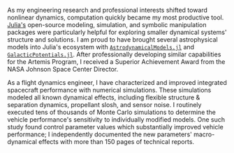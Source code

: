 As my engineering research and professional interests shifted toward
nonlinear dynamics, computation quickly became my most productive tool.
[Julia's](https://julialang.org) open-source modeling, simulation, and
symbolic manipulation packages were particularly helpful for exploring
smaller dynamical systems' structure and solutions. I am proud to have
brought several astrophysical models into Julia's ecosystem with
[`AstrodynamicalModels.jl`](https://github.com/cadojo/AstrodynamicalModels.jl)
and
[`GalacticPotentials.jl`](https://github.com/cadojo/GalacticPotentials.jl).
After professionally developing similar capabilities for the Artemis
Program, I received a Superior Achievement Award from the NASA Johnson
Space Center Director.

As a flight dynamics engineer, I have characterized and improved
integrated spacecraft performance with numerical simulations.
These simulations modeled all known dynamical effects,
including flexible structure & separation dynamics, propellant slosh, and sensor
noise. I routinely executed tens of thousands of Monte Carlo simulations to
determine the vehicle performance's sensitivity to individually modified models.
One such study found control parameter values which substantially improved vehicle
performance; I independently documented the new parameters' macro-dynamical
effects with more than 150 pages of technical reports.
